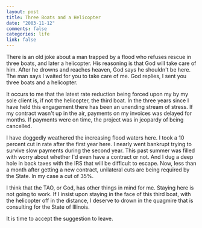 ```yaml
--- 
layout: post
title: Three Boats and a Helicopter
date: "2003-11-12"
comments: false
categories: life
link: false
---
```

There is an old joke about a man trapped by a flood who refuses rescue in three boats, and later a helicopter. His reasoning is that God will take care of him. After he drowns and reaches heaven, God says he shouldn't be here. The man says I waited for you to take care of me. God replies, I sent you three boats and a helicopter.

It occurs to me that the latest rate reduction being forced upon my by my sole client is, if not the helicopter, the third boat. In the three years since I have held this engagement there has been an unending stream of stress. If my contract wasn't up in the air, payments on my invoices was delayed for months. If payments were on time, the project was in jeopardy of being cancelled.

I have doggedly weathered the increasing flood waters here. I took a 10 percent cut in rate after the first year here. I nearly went bankrupt trying to survive slow payments during the second year. This past summer was filled with worry about whether I'd even have a contract or not. And I dug a deep hole in back taxes with the IRS that will be difficult to escape. Now, less than a month after getting a new contract, unilateral cuts are being required by the State. In my case a cut of 35%.

I think that the TAO, or God, has other things in mind for me. Staying here is not going to work. If I insist upon staying in the face of this third boat, with the helicopter off in the distance, I deserve to drown in the quagmire that is consulting for the State of Illinois.

It is time to accept the suggestion to leave.
